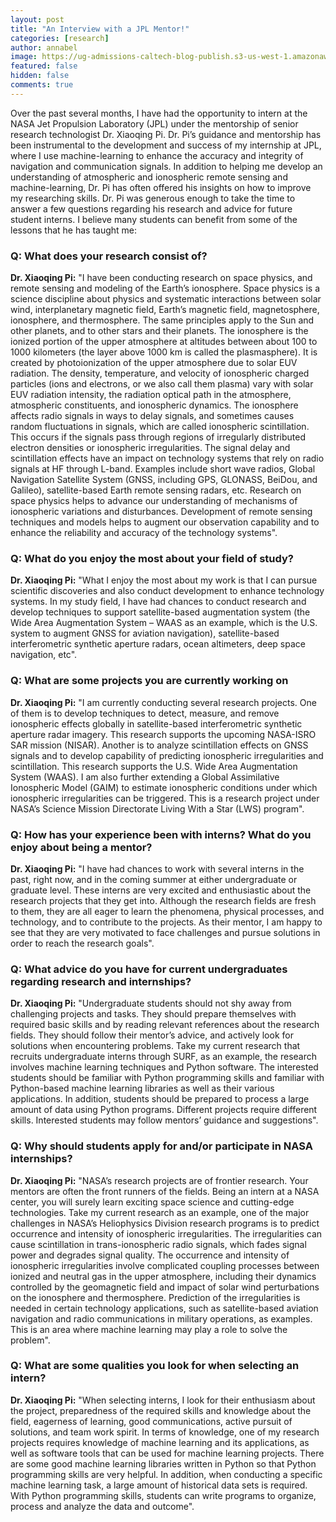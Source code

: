 ```yaml
---
layout: post
title: "An Interview with a JPL Mentor!" 
categories: [research]
author: annabel
image: https://ug-admissions-caltech-blog-publish.s3-us-west-1.amazonaws.com/images/2020/12/E2A82F2A-948E-4862-A304-E5E92409F442.jpeg 
featured: false
hidden: false
comments: true
---
```



Over the past several months, I have had the opportunity to intern at the NASA Jet Propulsion Laboratory (JPL) under the mentorship of senior research technologist Dr. Xiaoqing Pi. Dr. Pi’s guidance and mentorship has been instrumental to the development and success of my internship at JPL, where I use machine-learning to enhance the accuracy and integrity of navigation and communication signals. In addition to helping me develop an understanding of atmospheric and ionospheric remote sensing and machine-learning, Dr. Pi has often offered his insights on how to improve my researching skills. Dr. Pi was generous enough to take the time to answer a few questions regarding his research and advice for future student interns. I believe many students can benefit from some of the lessons that he has taught me: 

### Q: What does your research consist of?
**Dr. Xiaoqing Pi:**  "I have been conducting research on space physics, and remote sensing and modeling of the Earth’s ionosphere. Space physics is a science discipline about physics and systematic interactions between solar wind, interplanetary magnetic field, Earth’s magnetic field, magnetosphere, ionosphere, and thermosphere. The same principles apply to the Sun and other planets, and to other stars and their planets. The ionosphere is the ionized portion of the upper atmosphere at altitudes between about 100 to 1000 kilometers (the layer above 1000 km is called the plasmasphere). It is created by photoionization of the upper atmosphere due to solar EUV radiation. The density, temperature, and velocity of ionospheric charged particles (ions and electrons, or we also call them plasma) vary with solar EUV radiation intensity, the radiation optical path in the atmosphere, atmospheric constituents, and ionospheric dynamics. The ionosphere affects radio signals in ways to delay signals, and sometimes causes random fluctuations in signals, which are called ionospheric scintillation. This occurs if the signals pass through regions of irregularly distributed electron densities or ionospheric irregularities. The signal delay and scintillation effects have an impact on technology systems that rely on radio signals at HF through L-band. Examples include short wave radios, Global Navigation Satellite System (GNSS, including GPS, GLONASS, BeiDou, and Galileo), satellite-based Earth remote sensing radars, etc. Research on space physics helps to advance our understanding of mechanisms of ionospheric variations and disturbances. Development of remote sensing techniques and models helps to augment our observation capability and to enhance the reliability and accuracy of the technology systems".

### Q: What do you enjoy the most about your field of study?
**Dr. Xiaoqing Pi:** "What I enjoy the most about my work is that I can pursue scientific discoveries and also conduct development to enhance technology systems. In my study field, I have had chances to conduct research and develop techniques to support satellite-based augmentation system (the Wide Area Augmentation System – WAAS as an example, which is the U.S. system to augment GNSS for aviation navigation), satellite-based interferometric synthetic aperture radars, ocean altimeters, deep space navigation, etc".

### Q:  What are some projects you are currently working on
**Dr. Xiaoqing Pi:** "I am currently conducting several research projects. One of them is to develop techniques to detect, measure, and remove ionospheric effects globally in satellite-based interferometric synthetic aperture radar imagery. This research supports the upcoming NASA-ISRO SAR mission (NISAR). Another is to analyze scintillation effects on GNSS signals and to develop capability of predicting ionospheric irregularities and scintillation. This research supports the U.S. Wide Area Augmentation System (WAAS). I am also further extending a Global Assimilative Ionospheric Model (GAIM) to estimate ionospheric conditions under which ionospheric irregularities can be triggered. This is a research project under NASA’s Science Mission Directorate Living With a Star (LWS) program".

### Q: How has your experience been with interns? What do you enjoy about being a mentor?
**Dr. Xiaoqing Pi:** "I have had chances to work with several interns in the past, right now, and in the coming summer at either undergraduate or graduate level. These interns are very excited and enthusiastic about the research projects that they get into. Although the research fields are fresh to them, they are all eager to learn the phenomena, physical processes, and technology, and to contribute to the projects. As their mentor, I am happy to see that they are very motivated to face challenges and pursue solutions in order to reach the research goals".

### Q: What advice do you have for current undergraduates regarding research and internships?
**Dr. Xiaoqing Pi:** "Undergraduate students should not shy away from challenging projects and tasks. They should prepare themselves with required basic skills and by reading relevant references about the research fields. They should follow their mentor’s advice, and actively look for solutions when encountering problems. Take my current research that recruits undergraduate interns through SURF, as an example, the research involves machine learning techniques and Python software. The interested students should be familiar with Python programming skills and familiar with Python-based machine learning libraries as well as their various applications. In addition, students should be prepared to process a large amount of data using Python programs. Different projects require different skills. Interested students may follow mentors’ guidance and suggestions".

### Q:  Why should students apply for and/or participate in NASA internships?
**Dr. Xiaoqing Pi:** "NASA’s research projects are of frontier research. Your mentors are often the front runners of the fields. Being an intern at a NASA center, you will surely learn exciting space science and cutting-edge technologies. Take my current research as an example, one of the major challenges in NASA’s Heliophysics Division research programs is to predict occurrence and intensity of ionospheric irregularities. The irregularities can cause scintillation in trans-ionospheric radio signals, which fades signal power and degrades signal quality. The occurrence and intensity of ionospheric irregularities involve complicated coupling processes between ionized and neutral gas in the upper atmosphere, including their dynamics controlled by the geomagnetic field and impact of solar wind perturbations on the ionosphere and thermosphere. Prediction of the irregularities is needed in certain technology applications, such as satellite-based aviation navigation and radio communications in military operations, as examples. This is an area where machine learning may play a role to solve the problem".

### Q:   What are some qualities you look for when selecting an intern?
**Dr. Xiaoqing Pi:** "When selecting interns, I look for their enthusiasm about the project, preparedness of the required skills and knowledge about the field, eagerness of learning, good communications, active pursuit of solutions, and team work spirit. In terms of knowledge, one of my research projects requires knowledge of machine learning and its applications, as well as software tools that can be used for machine learning projects. There are some good machine learning libraries written in Python so that Python programming skills are very helpful. In addition, when conducting a specific machine learning task, a large amount of historical data sets is required. With Python programming skills, students can write programs to organize, process and analyze the data and outcome".

